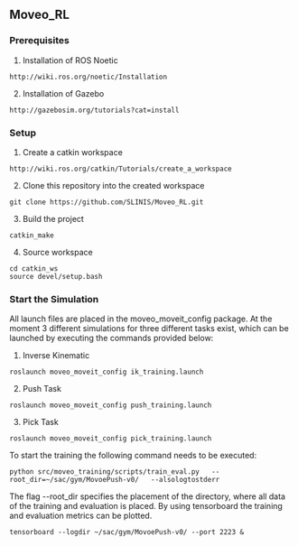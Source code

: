 ## Moveo_RL


### Prerequisites
1. Installation of ROS Noetic
```
http://wiki.ros.org/noetic/Installation
```
2. Installation of Gazebo

```
http://gazebosim.org/tutorials?cat=install
```

### Setup
1. Create a catkin workspace
```
http://wiki.ros.org/catkin/Tutorials/create_a_workspace
```
2. Clone this repository into the created workspace
``` 
git clone https://github.com/SLINIS/Moveo_RL.git
```
3. Build the project
```
catkin_make
```  
4. Source workspace
```
cd catkin_ws
source devel/setup.bash
```

### Start the Simulation
All launch files are placed in the moveo_moveit_config package. At the moment 3 different simulations for three different tasks exist, which can be launched by executing the commands provided below:
1. Inverse Kinematic 
```
roslaunch moveo_moveit_config ik_training.launch
```
2. Push Task
```
roslaunch moveo_moveit_config push_training.launch
```
3. Pick Task
```
roslaunch moveo_moveit_config pick_training.launch
```

To start the training the following command needs to be executed:

```
python src/moveo_training/scripts/train_eval.py   --root_dir=~/sac/gym/MovoePush-v0/   --alsologtostderr
```

The flag --root_dir specifies the placement of the directory, where all data of the training and evaluation is placed.
By using tensorboard the training and evaluation metrics can be plotted.

```
tensorboard --logdir ~/sac/gym/MovoePush-v0/ --port 2223 &
```
